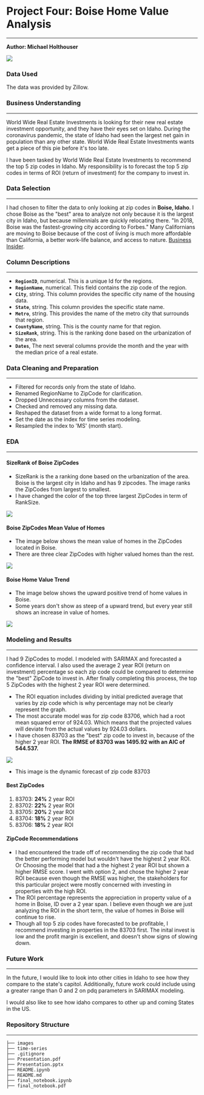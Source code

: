 # Project Four: Boise Home Value Analysis
---
**Author: Michael Holthouser**

<img src="images/idaho.png">


### Data Used
The data was provided by Zillow.


### Business Understanding
---

World Wide Real Estate Investments is looking for their new real estate investment opportunity, and they have their eyes set on Idaho. During the coronavirus pandemic, the state of Idaho had seen the largest net gain in population than any other state. World Wide Real Estate Investments wants get a piece of this pie before it's too late.

I have been tasked by World Wide Real Estate Investments to recommend the top 5 zip codes in Idaho. My responsibility is to forecast the top 5 zip codes in terms of ROI (return of investment) for the company to invest in.

### Data Selection
---

I had chosen to filter the data to only looking at zip codes in **Boise, Idaho**. I chose Boise as the "best" area to analyze not only because it is the largest city in Idaho, but because millennials are quickly relocating there. "In 2018, Boise was the fastest-growing city according to Forbes." Many Californians are moving to Boise because of the cost of living is much more affordable than California, a better work-life balance, and access to nature.  <a href="https://www.businessinsider.com/why-millennials-are-moving-from-california-to-boise-idaho-2019-12">Business Insider</a>. 

### Column Descriptions
---

- <code><b>RegionID</b></code>, numerical. This is a unique Id for the regions. 
- <code><b>RegionName</b></code>, numerical. This field contains the zip code of the region.
- <code><b>City</b></code>, string. This column provides the specific city name of the housing data. 
- <code><b>State</b></code>, string. This column provides the specific state name.
- <code><b>Metro</b></code>, string. This provides the name of the metro city that surrounds that region. 
- <code><b>CountyName</b></code>, string. This is the county name for that region. 
- <code><b>SizeRank</b></code>, string. This is the ranking done based on the urbanization of the area. 
- <code><b>Dates</b></code>, The next several columns provide the month and the year with the median price of a real estate.

### Data Cleaning and Preparation
---

- Filtered for records only from the state of Idaho.
- Renamed RegionName to ZipCode for clarification. 
- Dropped Unnecessary columns from the dataset. 
- Checked and removed any missing data. 
- Reshaped the dataset from a wide format to a long format. 
- Set the date as the index for time series modeling. 
- Resampled the index to 'MS' (month start).

### EDA
---

#### SizeRank of Boise ZipCodes

- SizeRank is the a ranking done based on the urbanization of the area. Boise is the largest city in Idaho and has 9 zipcodes. The image ranks the ZipCodes from largest to smallest.
- I have changed the color of the top three largest ZipCodes in term of RankSize.

<img src="images/boise_szrnk.png">


#### Boise ZipCodes Mean Value of Homes 

- The image below shows the mean value of homes in the ZipCodes located in Boise. 
- There are three clear ZipCodes with higher valued homes than the rest. 

<img src="images/boise_zip_value.png">


#### Boise Home Value Trend 

- The image below shows the upward positive trend of home values in Boise. 
- Some years don't show as steep of a upward trend, but every year still shows an increase in value of homes. 

<img src="images/boise_value_month.png">

### Modeling and Results
---

I had 9 ZipCodes to model. I modeled with SARIMAX and forecasted a confidence interval. I also used the average 2 year ROI (return on investment) percentage so each zip code could be compared to determine the "best" ZipCode to invest in. After finally completing this process, the top 5 ZipCodes with the highest 2 year ROI were determined.

- The ROI equation includes dividing by initial predicted average that varies by zip code which is why percentage may not be clearly represent the graph. 
- The most accurate model was for zip code 83706, which had a root mean squared error of 924.03. Which means that the projected values will deviate from the actual values by 924.03 dollars. 
- I have chosen 83703 as the "best" zip code to invest in, because of the higher 2 year ROI. **The RMSE of 83703 was 1495.92 with an AIC of 544.537.** 


<img src="images/83703.png">

- This image is the dynamic forecast of zip code 83703

#### Best ZipCodes

1. 83703: **24%** 2 year ROI 
2. 83702: **22%** 2 year ROI
3. 83705: **20%** 2 year ROI
4. 83704: **18%** 2 year ROI
5. 83706: **18%** 2 year ROI

#### ZipCode Recommendations

- I had encountered the trade off of recommending the zip code that had the better performing model but wouldn't have the highest 2 year ROI. Or Choosing the model that had a the highest 2 year ROI but shown a higher RMSE score. I went with option 2, and chose the higher 2 year ROI because even though the RMSE was higher, the stakeholders for this particular project were mostly concerned with investing in properties with the high ROI. 
- The ROI percentage represents the appreciation in property value of a home in Boise, ID over a 2 year span. I believe even though we are just analyzing the ROI in the short term, the value of homes in Boise will continue to rise. 
- Though all top 5 zip codes have forecasted to be profitable, I recommend investing in properties in the 83703 first. The inital invest is low and the profit margin is excellent, and doesn't show signs of slowing down. 

### Future Work
---

In the future, I would like to look into other cities in Idaho to see how they compare to the state's capitol. Additionally, future work could include using a greater range than 0 and 2 on pdq parameters in SARIMAX modeling. 

I would also like to see how idaho compares to other up and coming States in the US.

### Repository Structure
---

```
├── images
├── time-series
├── .gitignore
├── Presentation.pdf
├── Presentation.pptx
├── README.ipynb
├── README.md
├── final_notebook.ipynb
├── final_notebook.pdf
```
